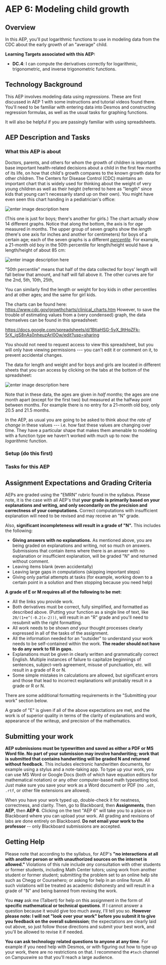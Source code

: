 # AEP 6: Modeling child growth

## Overview

In this AEP, you'll put logarithmic functions to use in modeling data from the CDC about the early growth of an "average" child. 

**Learning Targets associated with this AEP:**

-   **DC.4**: I can compute the derivatives correctly for logarithmic, trigonometric, and inverse trigonometric functions.

## Technology Background

This AEP involves modeling data using *regressions*. These are first discussed in AEP 1 with some instructions and tutorial videos found there. You'll need to be familiar with entering data into Desmos and constructing regression formulas, as well as the usual tasks for graphing functions. 

It will also be helpful if you are passingly familiar with using spreadsheets. 

## AEP Description and Tasks

### What this AEP is about

Doctors, parents, and others for whom the growth of children is important base important health-related decisions about a child in the first few months of its life, on how that child's growth compares to the known growth data for other children. The Centers for Disease Control (CDC) maintains an important chart that is widely used for thinking about the weight of very young children as well as their height (referred to here as "length" since kids that young can't necessarily stand up on their own). You might have even seen this chart handing in a pediatrician's office: 

![enter image description here](https://i.ibb.co/Sf99w3Z/cdc.jpg)

(This one is just for boys; there's another for girls.) The chart actually show 14 different graphs. Notice that along the bottom, the axis is for *age* measured in months. The upper group of seven graphs show the *length* (there's one axis for inches and another for centimeters) for boys of a certain age; each of the seven graphs is a different *[percentile](https://i.ibb.co/Sf99w3Z/cdc.jpg)*. For example, a 21-month old boy in the 50th percentile for length/height would have a length/height of about 85 cm: 

![enter image description here](https://i.ibb.co/0nsqJ7r/download-35.jpg)

"50th percentile" means that half of the data collected for boys' length will fall below that amount, and half will fall above it. The other curves are for the 2nd, 5th, 10th, 25th, 

You can similarly find the length or weight for boy kids in other percentiles and at other ages; and the same for girl kids. 

The charts can be found here: https://www.cdc.gov/growthcharts/clinical_charts.htm However, to save the trouble of estimating values from a (very condensed) graph, the data themselves can be found in this spreadsheet: 

https://docs.google.com/spreadsheets/d/1BtiaHSG-5yX_9tHqZFk-5rX_jgS8nAs0nheuzArl0Ow/edit?usp=sharing

You should not need to request access to view this spreadsheet, but you will only have viewing permissions --- you can't edit it or comment on it, to prevent accidental changes. 

The data for length and weight and for boys and girls are located in different sheets that you can access by clicking on the tabs at the bottom of the spreadsheet: 

![enter image description here](https://i.ibb.co/p4tgv1j/download-36.jpg)

Note that in these data, the ages are given in *half months*; the ages are one month apart (except for the first two) but measured at the halfway point between months. For example there is no entry for a 21-month old boy, only 20.5 and 21.5 months. 

In the AEP, as usual you are going to be asked to think about the *rate of change* in these values --- i.e. how fast these values are changing over time. They have a particular shape that makes them amenable to modeling with a function type we haven't worked with much up to now: the *logarithmic* function. 

### Setup (do this first) 




### Tasks for this AEP


## Assignment Expectations and Grading Criteria 

AEPs are graded using the "EMRN" rubric found in the syllabus. Please note, it is the case with all AEP's that **your grade is primarily based on your explanations and writing, and only secondarily on the precision and correctness of your computations.** Correct computations with insufficient explanation will need to be revised and may receive an "N" grade. 

Also, **significant incompleteness will result in a grade of "N".** This includes the following: 

- **Giving answers with no explanations.** As mentioned above, you are being graded on explanations and writing, not so much on answers. Submissions that contain items where there is an answer with no explanation or insufficient explanation, will be graded "N" and returned without comment.
- Leaving items blank (even accidentally)
- Leaving large gaps in computations (skipping important steps) 
- Giving only partial attempts at tasks (for example, working down to a certain point in a solution and then stopping because you need help) 



**A grade of E or M requires all of the following to be met:**

- All the links you provide work. 
- Both derivatives must be correct, fully simplified, and formatted as described above. (Putting your function as a single line of text, like `20/(1+e^(-0.2(x-2)))`, will result in an "R" grade and you'll need to resubmit with the right formatting.
- All work needs to be shown *and* your thought processes clearly expressed in all of the tasks of the assignment. 
- All the information needed for an "outsider" to understand your work needs to be self-contained within the work. **The reader should not have to do any work to fill in gaps.** 
- Explanations must be given in clearly written and grammatically correct English. Multiple instances of failure to capitalize beginnings of sentences, subject-verb agreement, misuse of punctuation, etc. will result in a grade of R or N. 
- Some simple mistakes in calculations are allowed, but significant errors and those that lead to incorrect explanations will probably result in a grade or R or N. 


There are some additional formatting requirements in the "Submitting your work" section below. 


A grade of "E" is given if all of the above expectations are met, and the work is of superior quality in terms of the clarity of explanations and work, appearance of the writeup, and precision of the mathematics. 



## Submitting your work 

**AEP submissions must be typewritten and saved as either a PDF or MS Word file. No part of your submission may involve handwriting; work that is submitted that contains handwriting will be graded N and returned without feedback.** This includes electronic handwritten documents, for example using a stylus and a note-taking app. To type up your work, you can use MS Word or Google Docs (both of which have equation editors for mathematical notation) or any other computer-based math typesetting tool. Just make sure you save your work as a Word document or PDF (no `.odt`, `.rtf`, or other file extensions are allowed).

When you have your work typed up, double-check it for neatness, correctness, and clarity. Then, go to Blackboard, then **Assignments**, then **AEP**, then **AEP 6**. Clicking on the text "AEP 6" will take you to a place on Blackboard where you can upload your work. All grading and revisions of labs are done entirely on Blackboard. **Do not email your work to the professor** -- only Blackboard submissions are accepted.

## Getting Help

Please note that according to the syllabus, for AEP's **"no interactions at all with another person or with unauthorized sources on the internet is allowed."** Violations of this rule include *any* consultation with other students or former students, including Math Center tutors; using work from another student or former student; submitting the problem set to an online help site such as Chegg or Coursehero; or asking for help in an online forum. All such violations will be treated as academic dishonesty and will result in a grade of "N" and being banned from revising the work. 

You **may** ask me (Talbert) for help on this assignment in the form of **specific mathematical or technical questions**. If I cannot answer a question because it would give too much away, I'll tell you so. **However please note: I will not "look over your work" before you submit it to give you feedback on the overall submission**; the expectations are clearly laid out above, so just follow those directions and submit your best work, and you'll be allowed to revise it if needed. 
 
**You can ask technology related questions to anyone at any time**. For example if you need help with Desmos, or with figuring out how to type up your work, there are no restrictions on that. I recommend the `#tech` channel on Campuswire so that you'll reach a large audience. 
<!--stackedit_data:
eyJoaXN0b3J5IjpbMTA3NzcxNjI5MSwxODM4MzgxMzEwLDE3OD
gwMjQzNjAsLTQ4MzUzMzc5OF19
-->